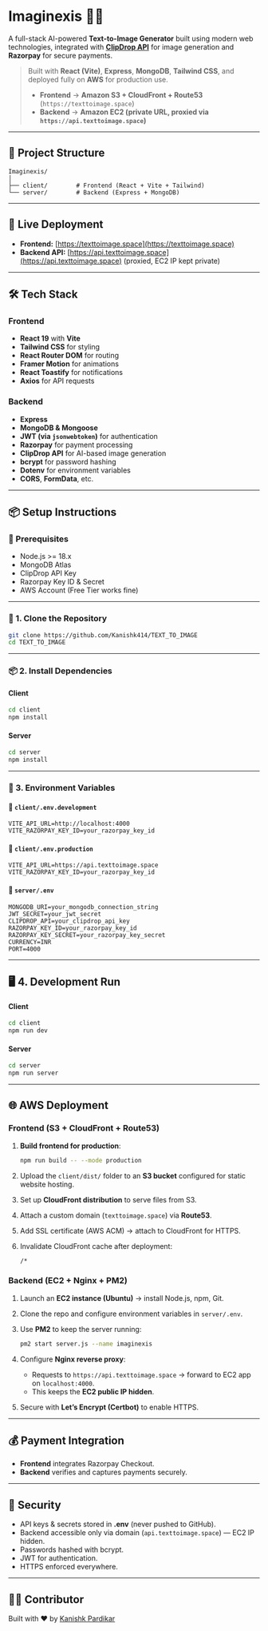 

# Imaginexis 🎨✨

A full-stack AI-powered **Text-to-Image Generator** built using modern web technologies, integrated with [**ClipDrop API**](https://clipdrop.co/apis) for image generation and **Razorpay** for secure payments.

> Built with **React (Vite)**, **Express**, **MongoDB**, **Tailwind CSS**, and deployed fully on **AWS** for production use.
>
> * **Frontend** → **Amazon S3 + CloudFront + Route53** (`https://texttoimage.space`)
> * **Backend** → **Amazon EC2 (private URL, proxied via `https://api.texttoimage.space`)**

---

## 📁 Project Structure

```
Imaginexis/
│
├── client/        # Frontend (React + Vite + Tailwind)
└── server/        # Backend (Express + MongoDB)
```

---

## 🚀 Live Deployment

* **Frontend:** [https://texttoimage.space](https://texttoimage.space)
* **Backend API:** [https://api.texttoimage.space](https://api.texttoimage.space) (proxied, EC2 IP kept private)

---

## 🛠️ Tech Stack

### Frontend

* **React 19** with **Vite**
* **Tailwind CSS** for styling
* **React Router DOM** for routing
* **Framer Motion** for animations
* **React Toastify** for notifications
* **Axios** for API requests

### Backend

* **Express**
* **MongoDB & Mongoose**
* **JWT (via `jsonwebtoken`)** for authentication
* **Razorpay** for payment processing
* **ClipDrop API** for AI-based image generation
* **bcrypt** for password hashing
* **Dotenv** for environment variables
* **CORS**, **FormData**, etc.

---

## 📦 Setup Instructions

### 🔧 Prerequisites

* Node.js >= 18.x
* MongoDB Atlas
* ClipDrop API Key
* Razorpay Key ID & Secret
* AWS Account (Free Tier works fine)

---

### 🧩 1. Clone the Repository

```bash
git clone https://github.com/Kanishk414/TEXT_TO_IMAGE
cd TEXT_TO_IMAGE
```

---

### 📦 2. Install Dependencies

#### Client

```bash
cd client
npm install
```

#### Server

```bash
cd server
npm install
```

---

### 🔑 3. Environment Variables

#### 📁 `client/.env.development`

```env
VITE_API_URL=http://localhost:4000
VITE_RAZORPAY_KEY_ID=your_razorpay_key_id
```

#### 📁 `client/.env.production`

```env
VITE_API_URL=https://api.texttoimage.space
VITE_RAZORPAY_KEY_ID=your_razorpay_key_id
```

#### 📁 `server/.env`

```env
MONGODB_URI=your_mongodb_connection_string
JWT_SECRET=your_jwt_secret
CLIPDROP_API=your_clipdrop_api_key
RAZORPAY_KEY_ID=your_razorpay_key_id
RAZORPAY_KEY_SECRET=your_razorpay_key_secret
CURRENCY=INR
PORT=4000
```

---

## 🖥️ 4. Development Run

#### Client

```bash
cd client
npm run dev
```

#### Server

```bash
cd server
npm run server
```

---

## 🌐 AWS Deployment

### **Frontend (S3 + CloudFront + Route53)**

1. **Build frontend for production**:

   ```bash
   npm run build -- --mode production
   ```
2. Upload the `client/dist/` folder to an **S3 bucket** configured for static website hosting.
3. Set up **CloudFront distribution** to serve files from S3.
4. Attach a custom domain (`texttoimage.space`) via **Route53**.
5. Add SSL certificate (AWS ACM) → attach to CloudFront for HTTPS.
6. Invalidate CloudFront cache after deployment:

   ```
   /*
   ```

### **Backend (EC2 + Nginx + PM2)**

1. Launch an **EC2 instance (Ubuntu)** → install Node.js, npm, Git.
2. Clone the repo and configure environment variables in `server/.env`.
3. Use **PM2** to keep the server running:

   ```bash
   pm2 start server.js --name imaginexis
   ```
4. Configure **Nginx reverse proxy**:

   * Requests to `https://api.texttoimage.space` → forward to EC2 app on `localhost:4000`.
   * This keeps the **EC2 public IP hidden**.
5. Secure with **Let’s Encrypt (Certbot)** to enable HTTPS.

---

## 💰 Payment Integration

* **Frontend** integrates Razorpay Checkout.
* **Backend** verifies and captures payments securely.

---

## 🔐 Security

* API keys & secrets stored in **.env** (never pushed to GitHub).
* Backend accessible only via domain (`api.texttoimage.space`) — EC2 IP hidden.
* Passwords hashed with bcrypt.
* JWT for authentication.
* HTTPS enforced everywhere.

---

## 👨‍💻 Contributor

Built with ❤️ by [Kanishk Pardikar](https://github.com/kanishk414)



